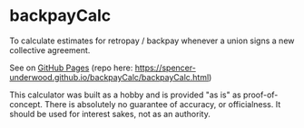# backpayCalc
To calculate estimates for retropay / backpay whenever a union signs a new collective agreement.

See on  [GitHub Pages](https://spencer-underwood.github.io/backpayCalc/backpayCalc.html) (repo here: https://spencer-underwood.github.io/backpayCalc/backpayCalc.html)

This calculator was built as a hobby and is provided "as is" as proof-of-concept. There is absolutely no guarantee of accuracy, or officialness. It should be used for interest sakes, not as an authority.